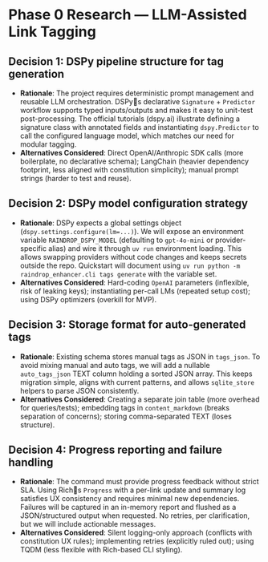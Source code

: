 # Phase 0 Research — LLM-Assisted Link Tagging

## Decision 1: DSPy pipeline structure for tag generation
- **Rationale**: The project requires deterministic prompt management and reusable LLM orchestration. DSPys declarative `Signature` + `Predictor` workflow supports typed inputs/outputs and makes it easy to unit-test post-processing. The official tutorials (dspy.ai) illustrate defining a signature class with annotated fields and instantiating `dspy.Predictor` to call the configured language model, which matches our need for modular tagging.
- **Alternatives Considered**: Direct OpenAI/Anthropic SDK calls (more boilerplate, no declarative schema); LangChain (heavier dependency footprint, less aligned with constitution simplicity); manual prompt strings (harder to test and reuse).

## Decision 2: DSPy model configuration strategy
- **Rationale**: DSPy expects a global settings object (`dspy.settings.configure(lm=...)`). We will expose an environment variable `RAINDROP_DSPY_MODEL` (defaulting to `gpt-4o-mini` or provider-specific alias) and wire it through `uv run` environment loading. This allows swapping providers without code changes and keeps secrets outside the repo. Quickstart will document using `uv run python -m raindrop_enhancer.cli tags generate` with the variable set.
- **Alternatives Considered**: Hard-coding `OpenAI` parameters (inflexible, risk of leaking keys); instantiating per-call LMs (repeated setup cost); using DSPy optimizers (overkill for MVP).

## Decision 3: Storage format for auto-generated tags
- **Rationale**: Existing schema stores manual tags as JSON in `tags_json`. To avoid mixing manual and auto tags, we will add a nullable `auto_tags_json` TEXT column holding a sorted JSON array. This keeps migration simple, aligns with current patterns, and allows `sqlite_store` helpers to parse JSON consistently.
- **Alternatives Considered**: Creating a separate join table (more overhead for queries/tests); embedding tags in `content_markdown` (breaks separation of concerns); storing comma-separated TEXT (loses structure).

## Decision 4: Progress reporting and failure handling
- **Rationale**: The command must provide progress feedback without strict SLA. Using Richs `Progress` with a per-link update and summary log satisfies UX consistency and requires minimal new dependencies. Failures will be captured in an in-memory report and flushed as a JSON/structured output when requested. No retries, per clarification, but we will include actionable messages.
- **Alternatives Considered**: Silent logging-only approach (conflicts with constitution UX rules); implementing retries (explicitly ruled out); using TQDM (less flexible with Rich-based CLI styling).
